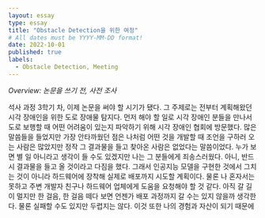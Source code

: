 ```yaml
---
layout: essay
type: essay
title: "Obstacle Detection을 위한 여정"
# All dates must be YYYY-MM-DD format!
date: 2022-10-01
published: true
labels:
  - Obstacle Detection, Meeting
---
```



*Overview: 논문을 쓰기 전, 사전 조사*

석사 과정 3학기 차, 이제 논문을 써야 할 시기가 됐다. 그 주제로는 전부터 계획해왔던 시각 장애인을 위한 도로 장애물 탐지다.
먼저 해야 할 일로 시각 장애인 분들을 만나서 도로 보행할 때 어떤 어려움이 있는지 파악하기 위해 시각 장애인 협회에 방문했다.
많은 말씀들을 들었지만 가장 안타까웠던 점은 나처럼 어떤 것을 개발할 때 조언을 구하러 오는 사람은 많았지만 정작 그 결과물을 들고 찾아온 사람은 없었다는 말씀이었다.
누가 보면 별 일 아니라고 생각이 들 수도 있겠지만 나는 그 분들에게 죄송스러웠다. 아니, 반드시 결과물을 들고 올 것이라고 다짐을 했다.
그래서 인공지능 모델을 구현한 것에서 그치는 것이 아니라 하드웨어에 장착해 실제로 배포까지 시도할 계획이다.
물론 나 혼자서는 못하고 주변 개발자 친구나 하드웨어 업체에게 도움을 요청해야 할 것 같다.
아직 갈 길이 멀지만 한 걸음, 한 걸음 떼다 보면 언젠가 배포 과정까지 갈 수는 있지 않을까 생각한다.
물론 실패할 수도 있지만 두렵지는 않다. 이것 또한 나의 경험과 자산이 되기 때문에
